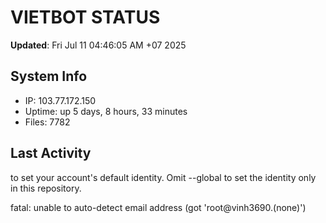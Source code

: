 # VIETBOT STATUS
**Updated**: Fri Jul 11 04:46:05 AM +07 2025

## System Info
- IP: 103.77.172.150
- Uptime: up 5 days, 8 hours, 33 minutes
- Files: 7782

## Last Activity

to set your account's default identity.
Omit --global to set the identity only in this repository.

fatal: unable to auto-detect email address (got 'root@vinh3690.(none)')
